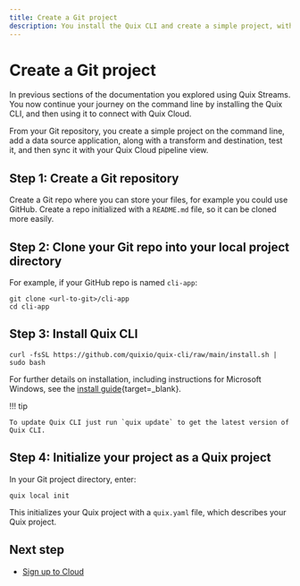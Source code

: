 ```yaml
---
title: Create a Git project
description: You install the Quix CLI and create a simple project, with a pipeline consisting of one data source application, which you then sync up with Quix Cloud.
---
```


# Create a Git project

In previous sections of the documentation you explored using Quix Streams. You now continue your journey on the command line by installing the Quix CLI, and then using it to connect with Quix Cloud. 

From your Git repository, you create a simple project on the command line, add a data source application, along with a transform and destination, test it, and then sync it with your Quix Cloud pipeline view.

## Step 1: Create a Git repository

Create a Git repo where you can store your files, for example you could use GitHub. Create a repo initialized with a `README.md` file, so it can be cloned more easily. 

## Step 2: Clone your Git repo into your local project directory

For example, if your GitHub repo is named `cli-app`:

```
git clone <url-to-git>/cli-app
cd cli-app
```

## Step 3: Install Quix CLI

```
curl -fsSL https://github.com/quixio/quix-cli/raw/main/install.sh | sudo bash
```

For further details on installation, including instructions for Microsoft Windows, see the [install guide](https://github.com/quixio/quix-cli?tab=readme-ov-file#installation-of-quix-cli){target=_blank}.

!!! tip

    To update Quix CLI just run `quix update` to get the latest version of Quix CLI.

## Step 4: Initialize your project as a Quix project

In your Git project directory, enter:

```
quix local init
```

This initializes your Quix project with a `quix.yaml` file, which describes your Quix project.

## Next step

* [Sign up to Cloud](./cli-cloud-signup.md)
